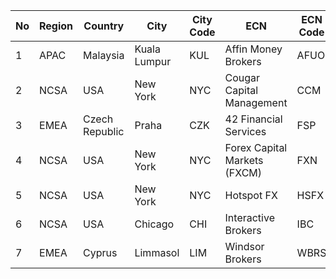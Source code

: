 | No | Region | Country | City | City Code | ECN | ECN Code |
| -- | -- | -- | -- | --  | -- | --  |
| 1 | APAC | Malaysia | Kuala Lumpur | KUL  | Affin Money Brokers  | AFUO  |
| 2 | NCSA | USA | New York | NYC  | Cougar Capital Management | CCM  |
| 3 | EMEA | Czech Republic | Praha | CZK  | 42 Financial Services | FSP |
| 4 | NCSA | USA | New York | NYC  | Forex Capital Markets (FXCM) | FXN | 
| 5 | NCSA | USA | New York | NYC  | Hotspot FX  | HSFX | 
| 6 | NCSA | USA | Chicago | CHI  | Interactive Brokers  | IBC | SHKE | 
| 7 | EMEA | Cyprus | Limmasol | LIM  | Windsor Brokers | WBRS | 
